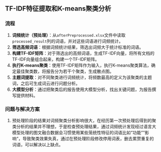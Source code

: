 ## TF-IDF特征提取和K-means聚类分析

### 流程

1. **词频统计（预处理）**：从`afterPreprocessed.xlsx`文件中读取`processed_result`列的词语，并对这些词语进行词频统计。
2. **筛选高频词语**：根据词频统计结果，筛选出词频大于统计标准的词语。
3. **构建TF-IDF矩阵**：对于筛选出的高频词语，生成TF-IDF向量，将所有文档的TF-IDF向量组合起来，构建一个TF-IDF矩阵。
4. **执行K-means聚类**：使用TF-IDF矩阵作为输入，执行K-means聚类算法，确定最佳聚类数，将报告分为若干个聚类，生成散点图。
5. **主题词提取**：对不同聚类进行词频统计，将频数最高的定义为该聚类的主题词，之后可生成词云进行问题分析。
6. **大模型分析**：通过把聚类后的报告使用大模型分析，找出关键问题，为报告撰写提供材料。

### 问题与解决方案

1. 预处理阶段的结果对词频聚类分析影响很大，在经历第一次预处理后得到的聚类分析的结果并不理想，于是检查预处理结果，通过词频统计发现经过语言大模型处理的图文融合数据会习惯使用某些笼统性特征的词语比如“功能””影响“，导致聚类效果失真，通过在预处理阶段修改停用词表，删去累赘重复的词语，可以解决以上缺点。

